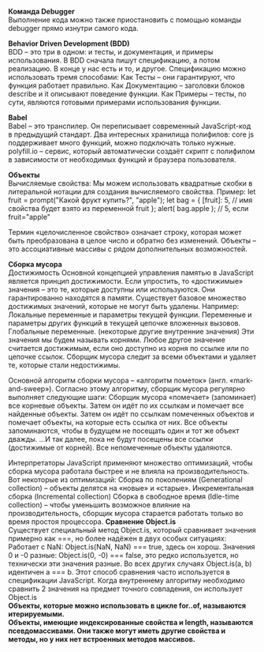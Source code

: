 **Команда Debugger**  
Выполнение кода можно также приостановить с помощью команды debugger прямо изнутри самого кода.

**Behavior Driven Development (BDD)**  
BDD – это три в одном: и тесты, и документация, и примеры использования.
В BDD сначала пишут спецификацию, а потом реализацию. В конце у нас есть и то, и другое.
Спецификацию можно использовать тремя способами:
  Как Тесты – они гарантируют, что функция работает правильно.
  Как Документацию – заголовки блоков describe и it описывают поведение функции.
  Как Примеры – тесты, по сути, являются готовыми примерами использования функции.
  
**Babel**  
Babel – это транспилер. Он переписывает современный JavaScript-код в предыдущий стандарт.
Два интересных хранилища полифилов:
core js поддерживает много функций, можно подключать только нужные.
polyfill.io – сервис, который автоматически создаёт скрипт с полифилом в зависимости от необходимых функций и браузера пользователя.

**Объекты**  
Вычисляемые свойства:
  Мы можем использовать квадратные скобки в литеральной нотации для создания вычисляемого свойства.
  Пример:
  let fruit = prompt("Какой фрукт купить?", "apple");
  let bag = {
    [fruit]: 5, // имя свойства будет взято из переменной fruit
  };
  alert( bag.apple ); // 5, если fruit="apple"

Термин «целочисленное свойство» означает строку, которая может быть преобразована в целое число и обратно без изменений.
Объекты – это ассоциативные массивы с рядом дополнительных возможностей.

**Сборка мусора**  
Достижимость
Основной концепцией управления памятью в JavaScript является принцип достижимости.
Если упростить, то «достижимые» значения – это те, которые доступны или используются. Они гарантированно находятся в памяти.
Существует базовое множество достижимых значений, которые не могут быть удалены.
Например:
Локальные переменные и параметры текущей функции.
Переменные и параметры других функций в текущей цепочке вложенных вызовов.
Глобальные переменные.
(некоторые другие внутренние значения)
Эти значения мы будем называть корнями.
Любое другое значение считается достижимым, если оно доступно из корня по ссылке или по цепочке ссылок.
Cборщик мусора cледит за всеми объектами и удаляет те, которые стали недостижимы.

Основной алгоритм сборки мусора – «алгоритм пометок» (англ. «mark-and-sweep»).
Согласно этому алгоритму, сборщик мусора регулярно выполняет следующие шаги:
Сборщик мусора «помечает» (запоминает) все корневые объекты.
Затем он идёт по их ссылкам и помечает все найденные объекты.
Затем он идёт по ссылкам помеченных объектов и помечает объекты, на которые есть ссылка от них. Все объекты запоминаются, чтобы в будущем не посещать один и тот же объект дважды.
…И так далее, пока не будут посещены все ссылки (достижимые от корней).
Все непомеченные объекты удаляются.

Интерпретаторы JavaScript применяют множество оптимизаций, чтобы сборка мусора работала быстрее и не влияла на производительность.
Вот некоторые из оптимизаций:
Сборка по поколениям (Generational collection) – объекты делятся на «новые» и «старые». 
Инкрементальная сборка (Incremental collection)
Сборка в свободное время (Idle-time collection) – чтобы уменьшить возможное влияние на производительность, сборщик мусора старается работать только во время простоя процессора.
**Сравнение Object.is**  
Существует специальный метод Object.is, который сравнивает значения примерно как ===, но более надёжен в двух особых ситуациях:
Работает с NaN: Object.is(NaN, NaN) === true, здесь он хорош.
Значения 0 и -0 разные: Object.is(0, -0) === false, это редко используется, но технически эти значения разные.
Во всех других случаях Object.is(a, b) идентичен a === b.
Этот способ сравнения часто используется в спецификации JavaScript. Когда внутреннему алгоритму необходимо сравнить 2 значения на предмет точного совпадения, он использует Object.is  
**Объекты, которые можно использовать в цикле for..of, называются итерируемыми.**  
**Объекты, имеющие индексированные свойства и length, называются псевдомассивами. Они также могут иметь другие свойства и методы, но у них нет встроенных методов массивов.**  
